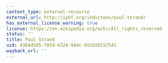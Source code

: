 ```yaml
---
content_type: external-resource
external_url: http://iphf.org/inductees/paul-strand/
has_external_license_warning: true
license: https://en.wikipedia.org/wiki/All_rights_reserved
status: ''
title: Paul Strand
uid: 4364d505-f0fd-4324-944c-d1cb50157541
wayback_url: ''
---
```

